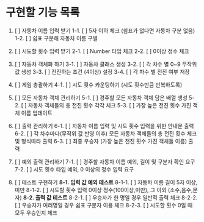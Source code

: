 # 구현할 기능 목록

1. [ ] 자동차 이름 입력 받기
       1-1. [ ] 5자 이하 체크 (쉼표가 없다면 자동차 구분 없음)
       1-2. [ ] 쉼표 구분해 자동차 이름 구별

2. [ ] 시도할 횟수 입력 받기
       2-1. [ ] Number 타입 체크
       2-2. [ ] 0이상 정수 체크

3. [ ] 자동차 객체화 하기
       3-1. [ ] 자동차 클래스 생성
       3-2. [ ] 각 차수 별 0~9 무작위 값 생성
       3-3. [ ] 전진하는 조건 (4이상) 설정
       3-4. [ ] 각 차수 별 전진 여부 저장

4. [ ] 게임 총괄하기
       4-1. [ ] 시도 횟수 카운팅하기 (시도 횟수만큼 반복하도록)

5. [ ] 모든 자동차 객체 관리하기
       5-1. [ ] 경주할 모든 자동차 객체 담은 배열 생성
       5-2. [ ] 자동차 객체들의 총 전진 횟수 각각 체크
       5-3. [ ] 가장 높은 전진 횟수 가진 객체 이름 업데이트

6. [ ] 출력 관리하기
       6-1. [ ] 자동차 이름 입력 및 시도 횟수 입력을 위한 안내문 출력
       6-2. [ ] 각 차수마다(무작위 값 반영 이후) 모든 자동차 객체들의 총 전진 횟수 체크 및 형식따라 출력
       6-3. [ ] 최종 우승자 (가장 높은 전진 횟수 가진 객체들 이름) 출력

7. [ ] 예외 출력 관리하기
       7-1. [ ] 경주할 자동차 이름 예외, 길이 및 구분자 확인 요구
       7-2. [ ] 시도 횟수 타입 예외, 0 이상의 정수 입력 요구

8. [ ] 테스트 구현하기
       **8-1. 입력 값 예외 테스트**
       8-1-1. [ ] 자동차 이름 길이 5자 이상, 미만
       8-1-2. [ ] 시도할 횟수 입력 0이상 정수(100이상,미만), 그 이외 (소수,음수,문자)
       **8-2. 출력 값 테스트**
       8-2-1. [ ] 우승자가 한 명일 경우 일반적 출력 체크
       8-2-2. [ ] 우승자가 여러명일 경우 쉼표 구분자 이용 체크
       8-2-3. [ ] 시도할 횟수 0일 때 모두 우승인지 체크
